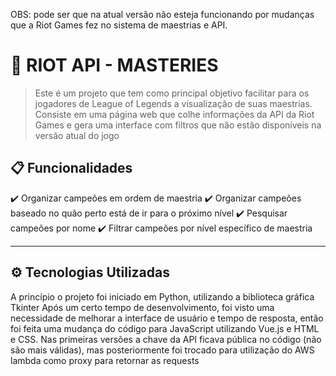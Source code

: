 OBS: pode ser que na atual versão não esteja funcionando por mudanças que a Riot Games fez no sistema de maestrias e API.
# 📌 RIOT API - MASTERIES

> Este é um projeto que tem como principal objetivo facilitar para os jogadores de League of Legends a visualização de suas maestrias.
> Consiste em uma página web que colhe informações da API da Riot Games e gera uma interface com filtros que não estão disponíveis na versão atual do jogo


## 📋 Funcionalidades
✔️ Organizar campeões em ordem de maestria 
✔️ Organizar campeões baseado no quão perto está de ir para o próximo nível
✔️ Pesquisar campeões por nome
✔️ Filtrar campeões por nível específico de maestria

---

## ⚙️ Tecnologias Utilizadas
A princípio o projeto foi iniciado em Python, utilizando a biblioteca gráfica Tkinter
Após um certo tempo de desenvolvimento, foi visto uma necessidade de melhorar a interface de usuário e tempo de resposta, então foi feita uma mudança do código para JavaScript utilizando Vue.js e HTML e CSS.
Nas primeiras versões a chave da API ficava pública no código (não são mais válidas), mas posteriormente foi trocado para utilização do AWS lambda como proxy para retornar as requests
